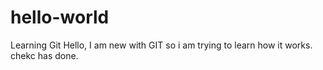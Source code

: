 # hello-world
Learning Git
Hello, I am new with GIT so i am trying to learn how it works.
chekc has done.
